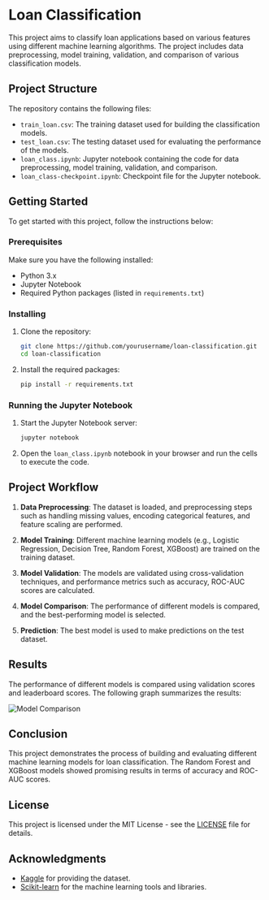 # Loan Classification

This project aims to classify loan applications based on various features using different machine learning algorithms. The project includes data preprocessing, model training, validation, and comparison of various classification models.

## Project Structure

The repository contains the following files:

- `train_loan.csv`: The training dataset used for building the classification models.
- `test_loan.csv`: The testing dataset used for evaluating the performance of the models.
- `loan_class.ipynb`: Jupyter notebook containing the code for data preprocessing, model training, validation, and comparison.
- `loan_class-checkpoint.ipynb`: Checkpoint file for the Jupyter notebook.

## Getting Started

To get started with this project, follow the instructions below:

### Prerequisites

Make sure you have the following installed:

- Python 3.x
- Jupyter Notebook
- Required Python packages (listed in `requirements.txt`)

### Installing

1. Clone the repository:

    ```bash
    git clone https://github.com/yourusername/loan-classification.git
    cd loan-classification
    ```

2. Install the required packages:

    ```bash
    pip install -r requirements.txt
    ```

### Running the Jupyter Notebook

1. Start the Jupyter Notebook server:

    ```bash
    jupyter notebook
    ```

2. Open the `loan_class.ipynb` notebook in your browser and run the cells to execute the code.

## Project Workflow

1. **Data Preprocessing**: The dataset is loaded, and preprocessing steps such as handling missing values, encoding categorical features, and feature scaling are performed.

2. **Model Training**: Different machine learning models (e.g., Logistic Regression, Decision Tree, Random Forest, XGBoost) are trained on the training dataset.

3. **Model Validation**: The models are validated using cross-validation techniques, and performance metrics such as accuracy, ROC-AUC scores are calculated.

4. **Model Comparison**: The performance of different models is compared, and the best-performing model is selected.

5. **Prediction**: The best model is used to make predictions on the test dataset.

## Results

The performance of different models is compared using validation scores and leaderboard scores. The following graph summarizes the results:

![Model Comparison](path_to_graph_image.png)

## Conclusion

This project demonstrates the process of building and evaluating different machine learning models for loan classification. The Random Forest and XGBoost models showed promising results in terms of accuracy and ROC-AUC scores.

## License

This project is licensed under the MIT License - see the [LICENSE](LICENSE) file for details.

## Acknowledgments

- [Kaggle](https://www.kaggle.com/) for providing the dataset.
- [Scikit-learn](https://scikit-learn.org/) for the machine learning tools and libraries.
